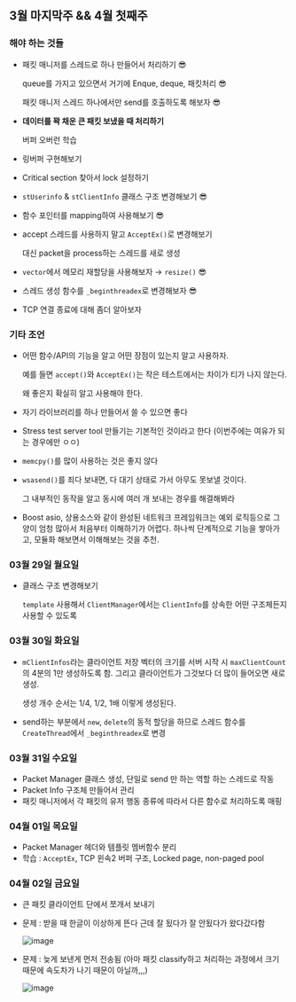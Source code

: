 ## 3월 마지막주 && 4월 첫째주

### 해야 하는 것들

- 패킷 매니저를 스레드로 하나 만들어서 처리하기 😎

  queue를 가지고 있으면서 거기에 Enque, deque, 패킷처리 😎

  패킷 매니저 스레드 하나에서만 send를 호출하도록 해보자 😎

- **데이터를 꽉 채운 큰 패킷 보냈을 때 처리하기**

  버퍼 오버런 학습

- 링버퍼 구현해보기

- Critical section 찾아서 lock 설정하기 

- `stUserinfo` & `stClientInfo` 클래스 구조 변경해보기 😎

- 함수 포인터를 mapping하여 사용해보기 😎

- accept 스레드를 사용하지 말고 `AcceptEx()`로 변경해보기

  대신 packet을 process하는 스레드를 새로 생성

- `vector`에서 메모리 재할당을 사용해보자 → `resize()` 😎

- 스레드 생성 함수를 `_beginthreadex`로 변경해보자 😎

- TCP 연결 종료에 대해 좀더 알아보자

### 기타 조언

- 어떤 함수/API의 기능을 알고 어떤 장점이 있는지 알고 사용하자.

  예를 들면 `accept()`와 `AcceptEx()`는 작은 테스트에서는 차이가 티가 나지 않는다.

  왜 좋은지 확실히 알고 사용해야 한다.

- 자기 라이브러리를 하나 만들어서 쓸 수 있으면 좋다

- Stress test server tool 만들기는 기본적인 것이라고 한다 (이번주에는 여유가 되는 경우에만 ㅇㅇ)

- `memcpy()`를 많이 사용하는 것은 좋지 않다

- `wsasend()`를 죄다 보내면, 다 대기 상태로 가서 아무도 못보낼 것이다.

  그 내부적인 동작을 알고 동시에 여러 개 보내는 경우를 해결해봐라

- Boost asio, 상용소스와 같이 완성된 네트워크 프레임워크는 예외 로직등으로 그 양이 엄청 많아서 처음부터 이해하기가 어렵다. 하나씩 단계적으로 기능을 쌓아가고, 모듈화 해보면서 이해해보는 것을 추천.



### 03월 29일 월요일

- 클래스 구조 변경해보기

  `template` 사용해서 `ClientManager`에서는 `ClientInfo`를 상속한 어떤 구조체든지 사용할 수 있도록

### 03월 30일 화요일

- `mClientInfos`라는 클라이언트 저장 벡터의 크기를 서버 시작 시 `maxClientCount`의 4분의 1만 생성하도록 함. 그리고 클라이언트가 그것보다 더 많이 들어오면 새로 생성.

  생성 개수 순서는 1/4, 1/2, 1배 이렇게 생성된다.

- send하는 부분에서 `new`, `delete`의 동적 할당을 하므로 스레드 함수를 `CreateThread`에서 `_beginthreadex`로 변경

### 03월 31일 수요일

- Packet Manager 클래스 생성, 단일로 send 만 하는 역할 하는 스레드로 작동
- Packet Info 구조체 만들어서 관리
- 패킷 매니저에서 각 패킷의 유저 행동 종류에 따라서 다른 함수로 처리하도록 매핑

### 04월 01일 목요일

- Packet Manager 헤더와 템플릿 멤버함수 분리
- 학습 : `AcceptEx`, TCP 윈속2 버퍼 구조, Locked page, non-paged pool

### 04월 02일 금요일

- 큰 패킷 클라이언트 단에서 쪼개서 보내기 

- 문제 : 받을 때 한글이 이상하게 뜬다 근데 잘 됬다가 잘 안됬다가 왔다갔다함

  ![image](https://user-images.githubusercontent.com/41130448/113376265-410d9800-93ac-11eb-9ce9-265fdc03bcd9.png)

- 문제 : 늦게 보낸게 먼저 전송됨 (아마 패킷 classify하고 처리하는 과정에서 크기 때문에 속도차가 나기 때문이 아닐까,,,)

  ![image](https://user-images.githubusercontent.com/41130448/113375980-9f864680-93ab-11eb-8428-f5f4d239cbc2.png)

